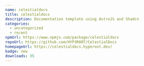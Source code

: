 ```yaml
---
name: celestialdocs
title: celestialdocs
description: Documentation template using AstroJS and Shadcn
categories:
  - uncategorized
  - recent
npmUrl: https://www.npmjs.com/package/celestialdocs
repoUrl: https://github.com/HYP3R00T/CelestialDocs
homepageUrl: https://celestialdocs.hyperoot.dev/
badge: new
downloads: 35
---
```

